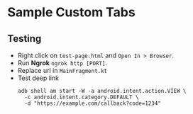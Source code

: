 # Sample Custom Tabs

## Testing

- Right click on `test-page.html` and `Open In > Browser`.
- Run **Ngrok** `ngrok http [PORT]`.
- Replace url in `MainFragment.kt`
- Test deep link
  ```
  adb shell am start -W -a android.intent.action.VIEW \
    -c android.intent.category.DEFAULT \
    -d "https://example.com/callback?code=1234"
  ```
